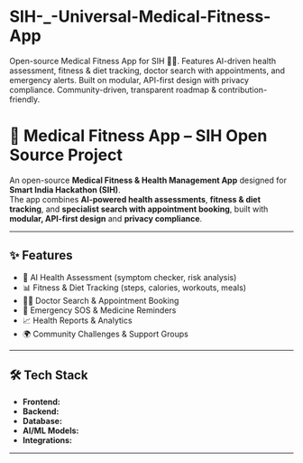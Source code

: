# SIH-_-Universal-Medical-Fitness-App
Open-source Medical Fitness App for SIH 🏥💪. Features AI-driven health assessment, fitness &amp; diet tracking, doctor search with appointments, and emergency alerts. Built on modular, API-first design with privacy compliance. Community-driven, transparent roadmap &amp; contribution-friendly.
# 🏥 Medical Fitness App – SIH Open Source Project  

An open-source **Medical Fitness & Health Management App** designed for **Smart India Hackathon (SIH)**.  
The app combines **AI-powered health assessments**, **fitness & diet tracking**, and **specialist search with appointment booking**, built with **modular, API-first design** and **privacy compliance**.  

---

## ✨ Features  
- 🤖 AI Health Assessment (symptom checker, risk analysis)  
- 📊 Fitness & Diet Tracking (steps, calories, workouts, meals)  
- 👨‍⚕️ Doctor Search & Appointment Booking  
- 🚨 Emergency SOS & Medicine Reminders  
- 📈 Health Reports & Analytics  
- 🌍 Community Challenges & Support Groups  

---

## 🛠️ Tech Stack  
- **Frontend:** 
- **Backend:**  
- **Database:** 
- **AI/ML Models:**  
- **Integrations:** 
---




